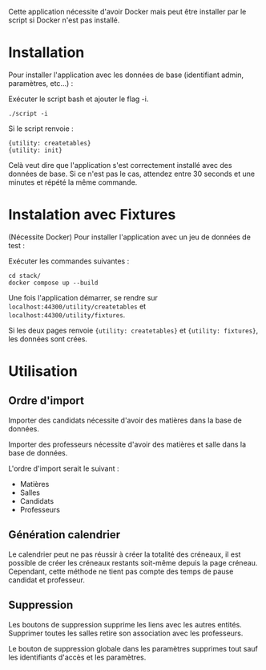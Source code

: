 Cette application nécessite d'avoir Docker mais peut être installer par le script si Docker n'est pas installé.

# Installation
Pour installer l'application avec les données de base (identifiant admin, paramètres, etc...) :

Exécuter le script bash et ajouter le flag -i.
```
./script -i
```
Si le script renvoie :
```
{utility: createtables}
{utility: init}
```
Celà veut dire que l'application s'est correctement installé avec des données de base. Si ce n'est pas le cas, attendez entre 30 seconds et une minutes et répété la même commande.


# Instalation avec Fixtures
(Nécessite Docker)
Pour installer l'application avec un jeu de données de test :

Exécuter les commandes suivantes :
```
cd stack/
docker compose up --build
```
Une fois l'application démarrer, se rendre sur ```localhost:44300/utility/createtables``` et ```localhost:44300/utility/fixtures```.

Si les deux pages renvoie ```{utility: createtables}``` et ```{utility: fixtures}```, les données sont crées.

# Utilisation
## Ordre d'import
Importer des candidats nécessite d'avoir des matières dans la base de données.

Importer des professeurs nécessite d'avoir des matières et salle dans la base de données.

L'ordre d'import serait le suivant :
- Matières
- Salles
- Candidats
- Professeurs

## Génération calendrier
Le calendrier peut ne pas réussir à créer la totalité des créneaux, il est possible de créer les créneaux restants soit-même depuis la page créneau. Cependant, cette méthode ne tient pas compte des temps de pause candidat et professeur.

## Suppression
Les boutons de suppression supprime les liens avec les autres entités. Supprimer toutes les salles retire son association avec les professeurs.

Le bouton de suppression globale dans les paramètres supprimes tout sauf les identifiants d'accès et les paramètres.